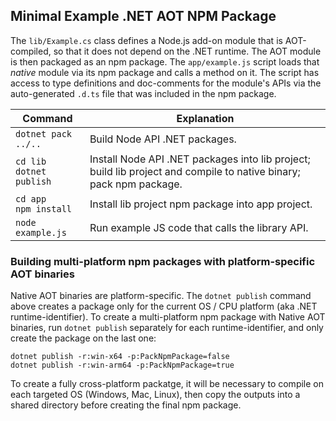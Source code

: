 
## Minimal Example .NET AOT NPM Package
The `lib/Example.cs` class defines a Node.js add-on module that is AOT-compiled, so that it does not
depend on the .NET runtime. The AOT module is then packaged as an npm package. The `app/example.js`
script loads that _native_ module via its npm package and calls a method on it. The script has
access to type definitions and doc-comments for the module's APIs via the auto-generated `.d.ts`
file that was included in the npm package.

| Command                       | Explanation
|-------------------------------|--------------------------------------------------
| `dotnet pack ../..`           | Build Node API .NET packages.
| `cd lib`<br/>`dotnet publish` | Install Node API .NET packages into lib project; build lib project and compile to native binary; pack npm package.
| `cd app`<br/> `npm install`   | Install lib project npm package into app project.
| `node example.js`             | Run example JS code that calls the library API.

### Building multi-platform npm packages with platform-specific AOT binaries
Native AOT binaries are platform-specific. The `dotnet publish` command above creates a package
only for the current OS / CPU platform (aka .NET runtime-identifier). To create a multi-platform
npm package with Native AOT binaries, run `dotnet publish` separately for each runtime-identifier,
and only create the package on the last one:
```
dotnet publish -r:win-x64 -p:PackNpmPackage=false
dotnet publish -r:win-arm64 -p:PackNpmPackage=true
```

To create a fully cross-platform packatge, it will be necessary to compile on each targeted OS
(Windows, Mac, Linux), then copy the outputs into a shared directory before creating the final
npm package.
